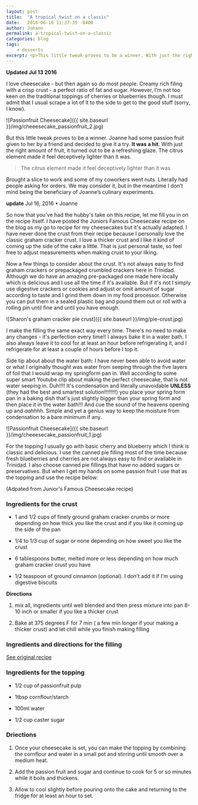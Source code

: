 ```yaml
---
layout: post
title:  "A tropical twist on a classic"
date:   2016-06-16 11:37:35 -0400
author: Johann
permalink: a-tropical-twist-on-a-classic
categories: blog
tags:
    - desserts
excerpt: <p>This little tweak proves to be a winner. With just the right amount of fruit, it turned out to be a refreshing glaze.</p>
---
```


**Updated Jul 13 2016**

I love cheesecake - but then again so do most people. Creamy rich filing with a crisp crust - a perfect ratio of fat and sugar. However, I’m not too keen on the traditional toppings of cherries or blueberries though. I must admit that I usual scrape a lot of it to the side to get to the good stuff (sorry, I know).

![Passionfruit Cheesecake]({{ site.baseurl }}/img/cheeesecake_passionfruit_2.jpg)

But this little tweak proves to be a winner. Joanne had some passion fruit given to her by a friend and decided to give it a try. **It was a hit**. With just the right amount of fruit, it turned out to be a refreshing glaze. The citrus element made it feel deceptively lighter than it was.

>The citrus element made it feel deceptively lighter than it was

Brought a slice to work and some of my coworkers went nuts. Literally had people asking for orders. We may consider it, but in the meantime I don’t mind being the beneficiary of Joanne’s culinary experiments.



 **update**
Jul 16, 2016 • Joanne

So now that you've had the hubby's take on this recipe, let me fill you in on the recipe itself. I have posted the Juniors Famous Cheesecake recipe on the blog as my go to recipe for my cheesecakes but it's actually adapted. I have never done the crust from their recipe because I personally love the classic graham cracker crust. I love a thicker crust and I like it kind of coming up the side of the cake a little. That is just personal taste, so feel free to adjust measurements when making crust to your liking.  

Now a few things to consider about the crust. It's not always easy to find graham crackers or prepackaged crumbled crackers here in Trinidad. Although we do have an amazing pre-packaged one made here locally which is delicious and I use all the time if it's available. But if it's not I simply use digestive crackers or cookies and adjust or omit amount of sugar according to taste and I grind them down in my food processor. Otherwise you can put them in a sealed plastic bag and pound them out or roll with a rolling pin until fine and until you have enough.  

![Sharon's graham cracker pie crust]({{ site.baseurl }}/img/pie-crust.jpg)

I make the filling the same exact way every time. There's no need to make any changes - it's perfection every time!! I always bake it in a water bath. I also always leave it to cool for at least an hour before refrigerating it, and I refrigerate for at least a couple of hours before I top it.

Side tip about about the water bath: I have never been able to avoid water or what I originally thought was water from seeping through the five layers of foil that I would wrap my springform pan in. Well according to some super smart Youtube clip about making the perfect cheesecake, that is not water seeping in. Duh!!!! It's condensation and literally unavoidable **UNLESS** (they had the best and smartest solution!!!!!!!!) you place your spring form pan in a baking dish that's just slightly bigger than your spring form and then place it in the water bath!!! And cue the sound of the heavens opening up and *aahhhh*. Simple and yet a genius way to keep the moisture from condensation to a bare minimum if any.  

![Passionfruit Cheesecake]({{ site.baseurl }}/img/cheeesecake_passionfruit_1.jpg)

For the topping I usually go with basic cherry and blueberry which I think is classic and delicious. I use the canned pie filling most of the time because fresh blueberries and cherries are not always easy to find or available in Trinidad. I also choose canned pie fillings that have no added sugars or preservatives. But when I get my hands on some passion fruit I use that as the topping and use the recipe below:

(Adpated from Junior's Famous Cheesecake recipe)

### Ingredients for the crust
* 1 and 1/2 cups of finely ground graham cracker crumbs or more depending on how thick you like the crust and if you like it coming up the side of the pan

* 1/4 to 1/3 cup of sugar or none depending on how sweet you like the crust

* 6 tablespoons butter, melted more or less depending on how much graham cracker crust you have

* 1/2 teaspoon of ground cinnamon (optional). I don't add it if I'm using digestive biscuits

**Directions**

1. mix all, ingredients until well blended and then press mixture into pan 8-10 inch or smaller if you like a thicker crust

1. Bake at 375 degrees F for 7 min ( a few min longer if your making a thicker crust) and let chill while you finish making filling


### Ingredients and directions for the filling
[See original recipe](http://oliveandmango.com/juniors-cheesecake)

### Ingredients for the topping
* 1/2 cup of passionfruit pulp

* 1tbsp cornflour/starch

* 100ml water

* 1/2 cup caster sugar

### Driections
1. Once your cheesecake is set, you can make the topping by combining the cornflour and water in a small pot and stirring until smooth over a medium heat.

1. Add the passion fruit and sugar and continue to cook for 5 or so minutes while it boils and thickens.

1. Allow to cool slightly before pouring onto the cake and returning to the fridge for at least an hour to set.
